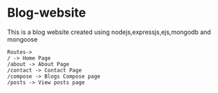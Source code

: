 # Blog-website
This is a blog website created using nodejs,expressjs,ejs,mongodb and mongoose
```
Routes->
/ -> Home Page
/about -> About Page
/contact -> Contact Page
/compose -> Blogs Compose page
/posts -> View posts page
```
